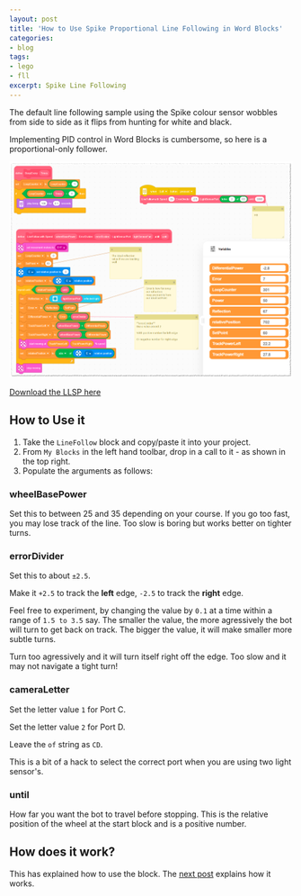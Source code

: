 ```yaml
---
layout: post
title: 'How to Use Spike Proportional Line Following in Word Blocks'
categories:
- blog
tags: 
- lego
- fll
excerpt: Spike Line Following
---
```


The default line following sample using the Spike colour sensor wobbles from side to side as it flips from hunting for white and black.

Implementing PID control in Word Blocks is cumbersome, so here is a proportional-only follower.

![Scripts folder](/assets/img/blog/20210930/line-follow.png)

[Download the LLSP here](/assets/img/blog/20210930/spike-line-following-20210930.llsp)

## How to Use it

1. Take the `LineFollow` block and copy/paste it into your project.
2. From `My Blocks` in the left hand toolbar, drop in a call to it - as shown in the top right.
3. Populate the arguments as follows:

### wheelBasePower
Set this to between 25 and 35 depending on your course. If you go too fast, you may lose track of the line. Too slow is boring but works better on tighter turns.

### errorDivider

Set this to about `±2.5`. 

Make it `+2.5` to track the **left** edge, `-2.5` to track the **right** edge.

Feel free to experiment, by changing the value by `0.1` at a time within a range of `1.5 to 3.5` say.
The smaller the value, the more agressively the bot will turn to get back on track.
The bigger the value, it will make smaller more subtle turns.

Turn too agressively and it will turn itself right off the edge. Too slow and it may not navigate a tight turn!

### cameraLetter

Set the letter value `1` for Port C.

Set the letter value `2` for Port D.

Leave the `of` string as `CD`.

This is a bit of a hack to select the correct port when you are using two light sensor's.

### until

How far you want the bot to travel before stopping. 
This is the relative position of the wheel at the start block and is a positive number.

## How does it work?

This has explained how to use the block. The [next post](../31/Spike-Proportional-Line-Following-Explained.html) explains how it works.